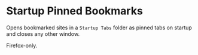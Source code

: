 # Startup Pinned Bookmarks
Opens bookmarked sites in a `Startup Tabs` folder as pinned tabs on startup and closes any other window. 

Firefox-only.
